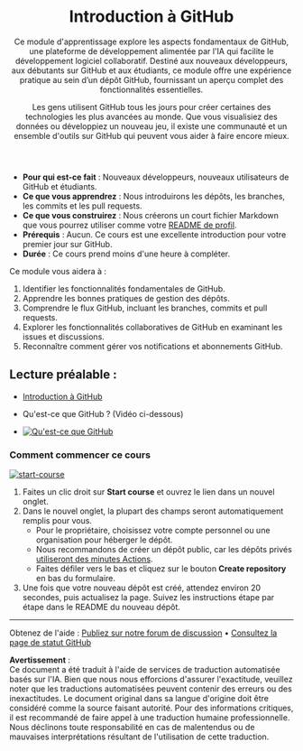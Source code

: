 <header>

# Introduction à GitHub

Ce module d'apprentissage explore les aspects fondamentaux de GitHub, une plateforme de développement alimentée par l'IA qui facilite le développement logiciel collaboratif. Destiné aux nouveaux développeurs, aux débutants sur GitHub et aux étudiants, ce module offre une expérience pratique au sein d’un dépôt GitHub, fournissant un aperçu complet des fonctionnalités essentielles.

Les gens utilisent GitHub tous les jours pour créer certaines des technologies les plus avancées au monde. Que vous visualisiez des données ou développiez un nouveau jeu, il existe une communauté et un ensemble d'outils sur GitHub qui peuvent vous aider à faire encore mieux.

</header>

- **Pour qui est-ce fait** : Nouveaux développeurs, nouveaux utilisateurs de GitHub et étudiants.
- **Ce que vous apprendrez** : Nous introduirons les dépôts, les branches, les commits et les pull requests.
- **Ce que vous construirez** : Nous créerons un court fichier Markdown que vous pourrez utiliser comme votre [README de profil](https://docs.github.com/account-and-profile/setting-up-and-managing-your-github-profile/customizing-your-profile/managing-your-profile-readme).
- **Prérequis** : Aucun. Ce cours est une excellente introduction pour votre premier jour sur GitHub.
- **Durée** : Ce cours prend moins d'une heure à compléter.

Ce module vous aidera à :

1. Identifier les fonctionnalités fondamentales de GitHub.
2. Apprendre les bonnes pratiques de gestion des dépôts.
3. Comprendre le flux GitHub, incluant les branches, commits et pull requests.
4. Explorer les fonctionnalités collaboratives de GitHub en examinant les issues et discussions.
5. Reconnaître comment gérer vos notifications et abonnements GitHub.

 
## Lecture préalable : 

- [Introduction à GitHub](https://learn.microsoft.com/training/modules/introduction-to-github)

- Qu'est-ce que GitHub ? (Vidéo ci-dessous)
- [![Qu'est-ce que GitHub](https://img.youtube.com/vi/pBy1zgt0XPc/0.jpg)](https://www.youtube.com/watch?v=pBy1zgt0XPc)
 
   

### Comment commencer ce cours

<!-- Pour démarrer le cours, exécutez en JavaScript :
'https://github.com/new?' + new URLSearchParams({
  template_owner: 'skills',
  template_name: 'introduction-to-github',
  owner: '@me',
  name: 'skills-introduction-to-github',
  description: 'My clone repository',
  visibility: 'public',
}).toString()
-->

[![start-course](https://user-images.githubusercontent.com/1221423/235727646-4a590299-ffe5-480d-8cd5-8194ea184546.svg)](https://github.com/new?template_owner=skills&template_name=introduction-to-github&owner=%40me&name=skills-introduction-to-github&description=My+clone+repository&visibility=public)

1. Faites un clic droit sur **Start course** et ouvrez le lien dans un nouvel onglet.
2. Dans le nouvel onglet, la plupart des champs seront automatiquement remplis pour vous.
   - Pour le propriétaire, choisissez votre compte personnel ou une organisation pour héberger le dépôt.
   - Nous recommandons de créer un dépôt public, car les dépôts privés [utiliseront des minutes Actions](https://docs.github.com/en/billing/managing-billing-for-github-actions/about-billing-for-github-actions?WT.mc_id=academic-113596-abartolo).
   - Faites défiler vers le bas et cliquez sur le bouton **Create repository** en bas du formulaire.
3. Une fois que votre nouveau dépôt est créé, attendez environ 20 secondes, puis actualisez la page. Suivez les instructions étape par étape dans le README du nouveau dépôt.

<footer>

<!--
  <<< Author notes: Footer >>>
  Ajouter un lien pour obtenir de l'aide, la page de statut GitHub, le code de conduite, le lien de licence.
-->

---

Obtenez de l'aide : [Publiez sur notre forum de discussion](https://github.com/orgs/skills/discussions/categories/introduction-to-github) • [Consultez la page de statut GitHub](https://www.githubstatus.com/)

**Avertissement** :  
Ce document a été traduit à l'aide de services de traduction automatisée basés sur l'IA. Bien que nous nous efforcions d'assurer l'exactitude, veuillez noter que les traductions automatisées peuvent contenir des erreurs ou des inexactitudes. Le document original dans sa langue d'origine doit être considéré comme la source faisant autorité. Pour des informations critiques, il est recommandé de faire appel à une traduction humaine professionnelle. Nous déclinons toute responsabilité en cas de malentendus ou de mauvaises interprétations résultant de l'utilisation de cette traduction.